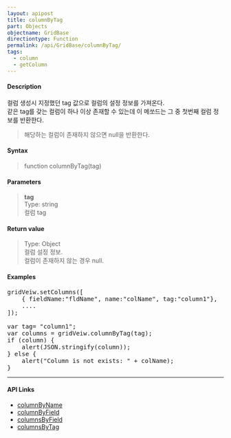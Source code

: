 ```yaml
---
layout: apipost
title: columnByTag
part: Objects
objectname: GridBase
directiontype: Function
permalink: /api/GridBase/columnByTag/
tags:
  - column
  - getColumn
---
```



#### Description

 컬럼 생성시 지정했던 tag 값으로 컬럼의 설정 정보를 가져온다.  
 같은 tag를 갖는 컬럼이 하나 이상 존재할 수 있는데 이 메쏘드는 그 중 첫번째 컬럼 정보를 반환한다.  
> 해당하는 컬럼이 존재하지 않으면 null을 반환한다.  

#### Syntax

> function columnByTag(tag)  

#### Parameters

> **tag**  
> Type: string  
> 컬럼 tag  

#### Return value

> Type: Object  
> 컬럼 설정 정보.  
> 컬럼이 존재하지 않는 경우 null.  

#### Examples 

<pre class="prettyprint">
gridVeiw.setColumns([
	{ fieldName:"fldName", name:"colName", tag:"column1"},
	....
]);

var tag= "column1";
var columns = gridVeiw.columnByTag(tag);
if (column) {
    alert(JSON.stringify(column));
} else {
    alert("Column is not exists: " + colName);
}
</pre>

---

#### API Links

* [columnByName](/api/GridBase/columnByName)
* [columnByField](/api/GridBase/columnByField)
* [columnsByField](/api/GridBase/columnsByField)
* [columnsByTag](/api/GridBase/columnsByTag)

